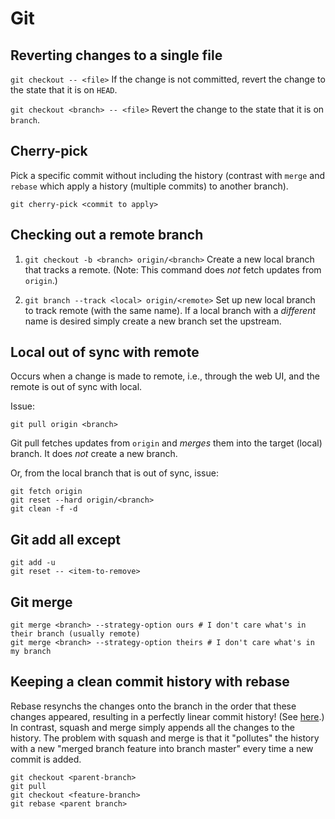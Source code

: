 # Git

## Reverting changes to a single file

`git checkout -- <file>` If the change is not committed, revert the change to the state that it is on `HEAD`. 

`git checkout <branch> -- <file>` Revert the change to the state that it is on `branch`.

## Cherry-pick

Pick a specific commit without including the history (contrast with `merge` and `rebase` which apply a history
(multiple commits) to another branch).

`git cherry-pick <commit to apply>`

## Checking out a remote branch

1. `git checkout -b <branch> origin/<branch>` Create a new local branch that tracks a remote. (Note: This command does _not_ fetch updates from `origin`.)

2. `git branch --track <local> origin/<remote>` Set up new local branch to track remote (with the same name). If a local branch with a _different_ name is desired simply create a new branch set the upstream.

## Local out of sync with remote

Occurs when a change is made to remote, i.e., through the web UI, and the remote is out of sync with local.

Issue:

```
git pull origin <branch>
```

Git pull fetches updates from `origin` and _merges_ them into the target (local) branch.
It does _not_ create a new branch.

Or, from the local branch that is out of sync, issue:

```
git fetch origin
git reset --hard origin/<branch>
git clean -f -d
```

## Git add all except

```
git add -u
git reset -- <item-to-remove>
```

## Git merge

```
git merge <branch> --strategy-option ours # I don't care what's in their branch (usually remote)
git merge <branch> --strategy-option theirs # I don't care what's in my branch
```

## Keeping a clean commit history with rebase

Rebase resynchs the changes onto the branch in the order that these changes appeared, 
resulting in a perfectly linear commit history! (See [here](https://www.atlassian.com/git/tutorials/merging-vs-rebasing).)
In contrast, squash and merge simply appends all the changes to the history. The
problem with squash and merge is that it "pollutes" the history with a new "merged 
branch feature into branch master" every time a new commit is added.

```
git checkout <parent-branch>
git pull 
git checkout <feature-branch>
git rebase <parent branch>
```


